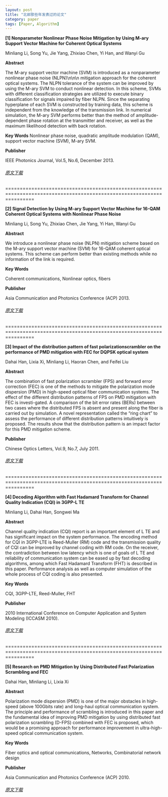 ```yaml
---
layout: post
title: "北邮那些年发表过的论文"
category: paper
tags: [Paper, Algorithm]
---
```


<b>[1] Nonparameter Nonlinear Phase Noise Mitigation by Using M-ary Support Vector Machine for Coherent Optical Systems</b>

Minliang Li, Song Yu, Jie Yang, Zhixiao Chen, Yi Han, and Wanyi Gu

<b>Abstract</b>

The M-ary support vector machine (SVM) is introduced as a nonparameter nonlinear phase noise (NLPN)\n\n\n mitigation approach for the coherent optical systems. The NLPN tolerance of the system can be improved by using the M-ary SVM to conduct nonlinear detection. In this scheme, SVMs with different classification strategies are utilized to execute binary classification for signals impaired by fiber NLPN. Since the separating hyperplane of each SVM is constructed by training data, this scheme is independent from the knowledge of the transmission link. In numerical simulation, the M-ary SVM performs better than the method of amplitude-dependent phase rotation at the transmitter and receiver, as well as the maximum likelihood detection with back rotation.

<b>Key Words</b>
Nonlinear phase noise, quadratic amplitude modulation (QAM), support vector machine (SVM), M-ary SVM.

<b>Publisher</b>

IEEE Photonics Journal, Vol.5, No.6, December 2013.

###### [原文下载](/assets/files/PJ.pdf)

======================================================================================================================

<b>[2] Signal Detection by Using M-ary Support Vector Machine for 16-QAM Coherent Optical Systems with Nonlinear Phase Noise</b>

Minliang Li, Song Yu, Zhixiao Chen, Jie Yang, Yi Han, Wanyi Gu

<b>Abstract</b>

We introduce a nonlinear phase noise (NLPN) mitigation scheme based on the M-ary support vector machine (SVM) for 16-QAM coherent optical systems. This scheme can perform better than existing methods while no information of the link is required.

<b>Key Words</b>

Coherent communications, Nonlinear optics, fibers

<b>Publisher</b>

Asia Communication and Photonics Conference (ACP) 2013.

###### [原文下载](/assets/files/ACP2013.pdf)

======================================================================================================================

<b>[3] Impact of the distribution pattern of fast polarizationscrambler on the performance of PMD mitigation with FEC for DQPSK optical system</b>

Dahai Han, Lixia Xi, Minliang Li, Haoran Chen, and Feifei Liu

<b>Abstract</b>

The combination of fast polarization scrambler (FPS) and forward error correction (FEC) is one of the methods to mitigate the polarization mode dispersion (PMD) in high-speed optical fiber communication
systems. The effect of the different distribution patterns of FPS on PMD mitigation with FEC is investi-gated. A comparison of the bit error rates (BERs) between two cases where the distributed FPS is absent and present along the fiber is carried out by simulation. A novel representation called the “ring chart” to assess the performance of different distribution patterns intuitively is proposed. The results show that the distribution pattern is an impact factor for this PMD mitigation scheme.

<b>Publisher</b>

Chinese Optics Letters, Vol.9, No.7, July 2011.

###### [原文下载](/assets/files/COL.pdf)

======================================================================================================================

<b>[4] Decoding Algorithm with Fast Hadamard Transform for Channel Quality Indication (CQI) in 3GPP-L TE</b>

Minliang Li, Dahai Han, Songwei Ma

<b>Abstract</b>

Channel quality indication (CQI) report is an important element of L TE and has significant impact on the system performance. The encoding method for CQI in 3GPP-LTE is Reed-Muller (RM) code and the transmission quality of CQI can be improved by channel coding with RM code. On the receiver, the contradiction between low latency which is one of goals of L TE and reliability of communication system can be eased up by fast decoding algorithms, among which Fast Hadamard Transform (FHT) is described in this paper. Performance analysis as well as computer simulation of the whole process of CQI coding is also presented.

<b>Key Words</b>

CQI, 3GPP-LTE, Reed-Muller, FHT

<b>Publisher</b>

2010 International Conference on Computer Application and System Modeling (ICCASM 2010).

###### [原文下载](/assets/files/ICCASM.pdf)

======================================================================================================================

<b>[5] Research on PMD Mitigation by Using Distributed Fast Polarization Scrambling and FEC</b>

Dahai Han, Minliang Li, Lixia Xi

<b>Abstract</b>

Polarization mode dispersion (PMD) is one of the major obstacles in high-speed (above 100Gbits rate) and long-haul optical communication system. The principle and performance of scrambling is introduced in this paper and the fundamental idea of improving PMD mitigation by using distributed fast polarization scrambling (D-FPS) combined with FEC is proposed, which would be a promising approach for performance improvement in ultra-high-speed optical communication system.

<b>Key Words</b>

Fiber optics and optical communications, Networks, Combinatorial network design

<b>Publisher</b>

Asia Communication and Photonics Conference (ACP) 2010.

###### [原文下载](/assets/files/ACP2010.pdf)





